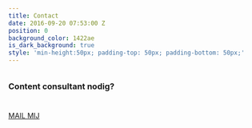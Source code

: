 ```yaml
---
title: Contact
date: 2016-09-20 07:53:00 Z
position: 0
background_color: 1422ae
is_dark_background: true
style: 'min-height:50px; padding-top: 50px; padding-bottom: 50px;'
---
```


<div class="container">
    <div class="row">
        <div class="col-sm-8" style="padding-top: 20px; padding-bottom: 20px;">
            <h3 style="margin-top: 0px; margin-bottom: 0px;">Content consultant nodig?</h3>
        </div>
        <div class="col-sm-4" style="padding-top: 20px; padding-bottom: 20px;">
            <a href="#" class="btn btn-primary btn-lg mailto">MAIL MIJ</a>
        </div>
    </div>
</div>
